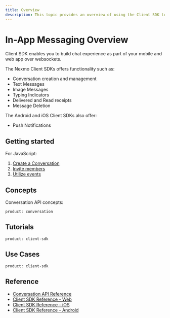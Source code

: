 ```yaml
---
title: Overview
description: This topic provides an overview of using the Client SDK to build in-app messaging applications.
---
```


# In-App Messaging Overview

Client SDK enables you to build chat experience as part of your mobile and web app over websockets. 

The Nexmo Client SDKs offers functionality such as:

* Conversation creation and management
* Text Messages
* Image Messages
* Typing Indicators
* Delivered and Read receipts
* Message Deletion

The Android and iOS Client SDKs also offer:

* Push Notifications

## Getting started

For JavaScript:

1. [Create a Conversation](/client-sdk/in-app-messaging/guides/simple-conversation)
2. [Invite members](/client-sdk/in-app-messaging/guides/inviting-members)
3. [Utilize events](/client-sdk/in-app-messaging/guides/utilizing-events)

## Concepts

Conversation API concepts:

```concept_list
product: conversation
```

## Tutorials

```tutorials
product: client-sdk
```

## Use Cases

```use_cases
product: client-sdk
```

## Reference

* [Conversation API Reference](/api/conversation)
* [Client SDK Reference - Web](/sdk/client-sdk/javascript)
* [Client SDK Reference - iOS](/sdk/client-sdk/ios)
* [Client SDK Reference - Android](/sdk/client-sdk/android)
